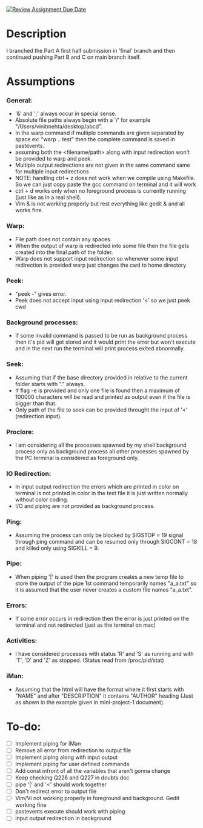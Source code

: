 [![Review Assignment Due Date](https://classroom.github.com/assets/deadline-readme-button-24ddc0f5d75046c5622901739e7c5dd533143b0c8e959d652212380cedb1ea36.svg)](https://classroom.github.com/a/76mHqLr5)
# Description
I branched the Part A first half submission in 'final' branch and then continued pushing Part B and C on main branch itself.

# Assumptions
### General:
- '&' and ';' always occur in special sense.
- Absolute file paths always begin with a '/' for example "/Users/vinitmehta/desktop/abcd".
- In the warp command if multiple commands are given separated by space ex: "warp .. test" then the complete command is saved in pastevents.
- assuming both the <filename/path> along with input redirection won't be provided to warp and peek.
- Multiple output redirections are not given in the same command same for multiple input redirections
- NOTE: handling ctrl + z does not work when we compile using Makefile. So we can just copy paste the gcc command on terminal and it will work
- ctrl + d works only when no foreground process is currently running (just like as in a real shell).
- Vim & is not working properly but rest everything like gedit & and all works fine.

### Warp:
- File path does not contain any spaces.
- When the output of warp is redirected into some file then the file gets created into the final path of the folder.
- Warp does not support input redirection so whenever some input redirection is provided warp just changes the cwd to home directory

### Peek:
- "peek -" gives error.
- Peek does not accept input using input redirection '<' so we just peek cwd

### Background processes:
- If some invalid command is passed to be run as background process then it's pid will get stored and it would print the error but won't execute and in the next run the terminal will print process exited abnormally.

### Seek:
- Assuming that if the base directory provided in relative to the current folder starts with "." always.
- If flag -e is provided and only one file is found then a maximum of 100000 characters will be read and printed as output even if the file is bigger than that.
- Only path of the file to seek can be provided throught the input of '<' (redirection input).

### Proclore:
- I am considering all the processes spawned by my shell background process only as background process all other processes spawned by the PC terminal is considered as foreground only.

### IO Redirection:
- In input output redirection the errors which are printed in color on terminal is not printed in color in the text file it is just written normally without color coding.
- I/O and piping are not provided as background process.

### Ping:
- Assuming the process can only be blocked by SIGSTOP = 19 signal through ping command and can be resumed only through SIGCONT = 18 and killed only using SIGKILL = 9.

### Pipe:
- When piping '|' is used then the program creates a new temp file to store the output of the pipe 1st command temporarily names "a_a.txt" so it is assumed that the user never creates a custom file names "a_a.txt".

### Errors:
- If some error occurs in redirection then the error is just printed on the terminal and not redirected (just as the terminal on mac)

### Activities:
- I have considered processes with status 'R' and 'S' as running and with 'T', 'D' and 'Z' as stopped. (Status read from /proc/pid/stat)

### iMan:
- Assuming that the html will have the format where it first starts with "NAME" and after "DESCRIPTION" it contains "AUTHOR" heading (Just as shown in the example given in mini-project-1 document).

# To-do:
- [ ] Implement piping for iMan
- [ ] Remove all error from redirection to output file
- [ ] Implement piping along with input output
- [ ] Implement piping for user defined commands
- [ ] Add const infront of all the variables that aren't gonna change
- [ ] Keep checking Q226 and Q227 in doubts doc
- [ ] pipe '|' and '<' should work together
- [ ] Don't redirect error to output file
- [ ] Vim/Vi not working properly in foreground and background. Gedit working fine
- [ ] pastevents execute should work with piping
- [ ] input output redirection in background